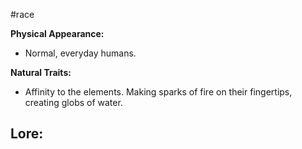 #race

**Physical Appearance:**
- Normal, everyday humans.

**Natural Traits:**
- Affinity to the elements. Making sparks of fire on their fingertips, creating globs of water.

**Lore:**
- 
